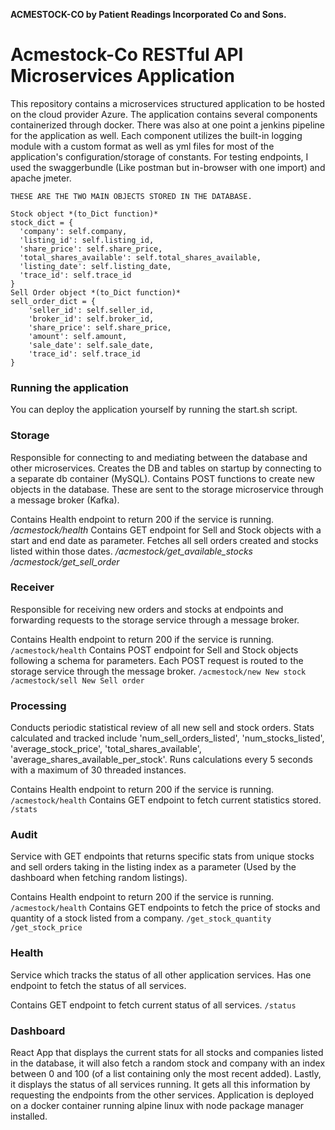 **ACMESTOCK-CO by Patient Readings Incorporated Co and Sons.**
# Acmestock-Co RESTful API Microservices Application
This repository contains a microservices structured application to be hosted on the cloud provider Azure.
The application contains several components containerized through docker. There was also at one point a jenkins pipeline for the application as well.
Each component utilizes the built-in logging module with a custom format as well as yml files for most of the application's configuration/storage of constants.
For testing endpoints, I used the swaggerbundle (Like postman but in-browser with one import) and apache jmeter. 
```
THESE ARE THE TWO MAIN OBJECTS STORED IN THE DATABASE.

Stock object *(to_Dict function)*
stock_dict = {
  'company': self.company,
  'listing_id': self.listing_id,
  'share_price': self.share_price,
  'total_shares_available': self.total_shares_available,
  'listing_date': self.listing_date,
  'trace_id': self.trace_id
}
Sell Order object *(to_Dict function)*
sell_order_dict = {
    'seller_id': self.seller_id,
    'broker_id': self.broker_id,
    'share_price': self.share_price,
    'amount': self.amount,
    'sale_date': self.sale_date,
    'trace_id': self.trace_id
}
```
### Running the application
You can deploy the application yourself by running the start.sh script. 


### **Storage**
Responsible for connecting to and mediating between the database and other microservices. Creates the DB and tables on startup by connecting to a separate db container (MySQL).
Contains POST functions to create new objects in the database. These are sent to the storage microservice through a message broker (Kafka).

Contains Health endpoint to return 200 if the service is running.
*/acmestock/health*
Contains GET endpoint for Sell and Stock objects with a start and end date as parameter. Fetches all sell orders created and stocks listed within those dates.
*/acmestock/get_available_stocks*
*/acmestock/get_sell_order*



### **Receiver**
Responsible for receiving new orders and stocks at endpoints and forwarding requests to the storage service through a message broker.

Contains Health endpoint to return 200 if the service is running.
`/acmestock/health`
Contains POST endpoint for Sell and Stock objects following a schema for parameters. Each POST request is routed to the storage service through the message broker.
`/acmestock/new New stock`
`/acmestock/sell New Sell order`

### **Processing**
Conducts periodic statistical review of all new sell and stock orders. Stats calculated and tracked include 'num_sell_orders_listed', 'num_stocks_listed', 'average_stock_price', 'total_shares_available', 'average_shares_available_per_stock'.
Runs calculations every 5 seconds with a maximum of 30 threaded instances. 

Contains Health endpoint to return 200 if the service is running.
`/acmestock/health`
Contains GET endpoint to fetch current statistics stored.
`/stats`

### **Audit**
Service with GET endpoints that returns specific stats from unique stocks and sell orders taking in the listing index as a parameter (Used by the dashboard when fetching random listings).

Contains Health endpoint to return 200 if the service is running.
`/acmestock/health`
Contains GET endpoints to fetch the price of stocks and quantity of a stock listed from a company.
`/get_stock_quantity`
`/get_stock_price`

### **Health**
Service which tracks the status of all other application services. Has one endpoint to fetch the status of all services.

Contains GET endpoint to fetch current status of all services.
`/status`

### **Dashboard**
React App that displays the current stats for all stocks and companies listed in the database, it will also fetch a random stock and company with an index between 0 and 100 (of a list containing only the most recent added).
Lastly, it displays the status of all services running. It gets all this information by requesting the endpoints from the other services.
Application is deployed on a docker container running alpine linux with node package manager installed.
